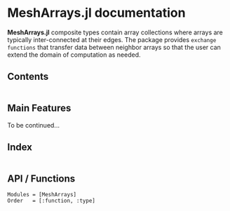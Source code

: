 # MeshArrays.jl documentation

**MeshArrays.jl** composite types contain array collections where arrays are typically inter-connected at their edges. The package provides `exchange functions` that transfer data between neighbor arrays so that the user can extend the domain of computation as needed.

## Contents

```@contents
```

## Main Features

To be continued...

## Index

```@index
```

## API / Functions

```@autodocs
Modules = [MeshArrays]
Order   = [:function, :type]
```
